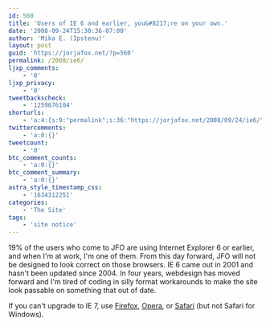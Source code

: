 ```yaml
---
id: 560
title: 'Users of IE 6 and earlier, you&#8217;re on your own.'
date: '2008-09-24T15:30:36-07:00'
author: 'Mika E. (Ipstenu)'
layout: post
guid: 'https://jorjafox.net/?p=560'
permalink: /2008/ie6/
ljxp_comments:
    - '0'
ljxp_privacy:
    - '0'
tweetbackscheck:
    - '1259676104'
shorturls:
    - 'a:4:{s:9:"permalink";s:36:"https://jorjafox.net/2008/09/24/ie6/";s:7:"tinyurl";s:25:"http://tinyurl.com/n7uq8j";s:4:"isgd";s:18:"http://is.gd/53rgJ";s:5:"bitly";s:20:"http://bit.ly/5nYvPT";}'
twittercomments:
    - 'a:0:{}'
tweetcount:
    - '0'
btc_comment_counts:
    - 'a:0:{}'
btc_comment_summary:
    - 'a:0:{}'
astra_style_timestamp_css:
    - '1634312251'
categories:
    - 'The Site'
tags:
    - 'site notice'
---
```


19% of the users who come to JFO are using Internet Explorer 6 or earlier, and when I'm at work, I'm one of them.  From this day forward, JFO will not be designed to look correct on those browsers.  IE 6 came out in 2001 and hasn't been updated since 2004.  In four years, webdesign has moved forward and I'm tired of coding in silly format workarounds to make the site look passable on something that out of date.

If you can't upgrade to IE 7, use <a href="http://www.mozilla.com/en-US/firefox/">Firefox</a>, <a href="http://www.opera.com/">Opera</a>, or <a href="http://www.apple.com/safari/">Safari</a> (but not Safari for Windows).